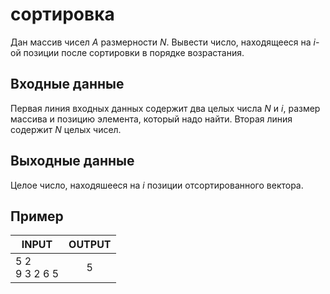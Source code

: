 # сортировка

Дан массив чисел _A_ размерности _N_. Вывести число, находящееся на _i_-ой позиции после сортировки в порядке возрастания.

## Входные данные

Первая линия входных данных содержит два целых числа _N_ и _i_, размер массива и позицию элемента, который надо найти.
Вторая линия содержит _N_ целых чисел.

## Выходные данные

Целое число, находяшееся на _i_ позиции отсортированного вектора.

## Пример

| INPUT | OUTPUT |
| ------| :----: |
| 5 2<br />9 3 2 6 5 | 5 |